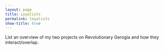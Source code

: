 ```yaml
---
layout: page
title: Loyalists
permalink: loyalists
show-title: true
---
```


List an overview of my two projects on Revolutionary Gerogia and how they interact/overlap. 
